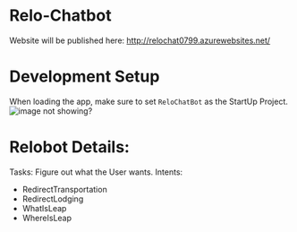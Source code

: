 # Relo-Chatbot

Website will be published here: http://relochat0799.azurewebsites.net/

# Development Setup
When loading the app, make sure to set `ReloChatBot` as the StartUp Project.
![image not showing?](http://i.imgur.com/WMKerVV.png)

# Relobot Details:
Tasks: Figure out what the User wants.
Intents:
- RedirectTransportation
- RedirectLodging
- WhatIsLeap
- WhereIsLeap
